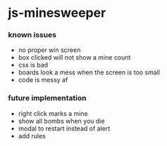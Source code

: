 # js-minesweeper

### known issues
-  no proper win screen
- box clicked will not show a mine count
- css is bad
- boards look a mess when the screen is too small
- code is messy af


### future implementation
- right click marks a mine
- show all bombs when you die
- modal to restart instead of alert
- add rules

